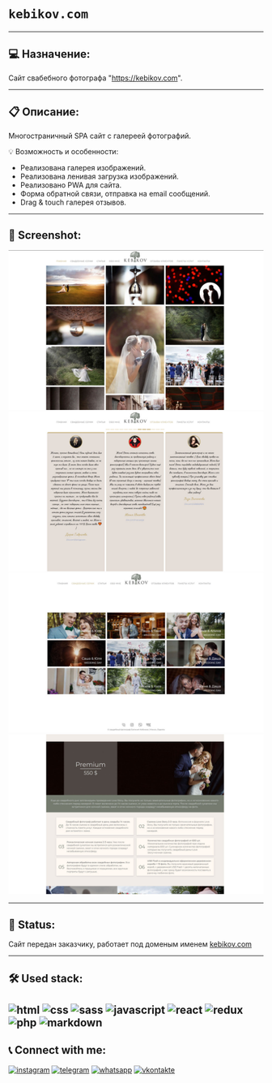 # `kebikov.com`
---

## 💻 Назначение:
Сайт свабебного фотографа "https://kebikov.com".

---
## 📋 Описание:

Многостраничный SPA сайт c галереей фотографий.

💡 Возможность и особенности:

- Реализована галерея изображений.
- Реализована ленивая загрузка изображений.
- Реализовано PWA для сайта.
- Форма обратной связи, отправка на email сообщений.
- Drag & touch галерея отзывов.

---
## 📸 Screenshot:
<div align="center" >
  <img src="https://github.com/Kebikov/kebikov/blob/main/assets/kebikov.com/img/5.jpg" alt="Описание изображения" width="700" >
  <img src="https://github.com/Kebikov/kebikov/blob/main/assets/kebikov.com/img/6.jpg" alt="Описание изображения" width="700" >
  <img src="https://github.com/Kebikov/kebikov/blob/main/assets/kebikov.com/img/7.jpg" alt="Описание изображения" width="700" >
  <img src="https://github.com/Kebikov/kebikov/blob/main/assets/kebikov.com/img/8.jpg" alt="Описание изображения" width="700" >
</div>

---
## 📌 Status:
Сайт передан заказчику, работает под доменым именем [kebikov.com](https://kebikov.com/)

---
## 🛠 Used stack:
![html](https://img.shields.io/badge/html-%23E5522C?style=for-the-badge&logo=html5&logoColor=%23fff)
![css](https://img.shields.io/badge/css3-%232D53E5?style=for-the-badge&logo=css3&logoColor=%23fff)
![sass](https://img.shields.io/badge/sass-%23CD689B?style=for-the-badge&logo=sass&logoColor=%23fff)
![javascript](https://img.shields.io/badge/javascript-%23F7E025?style=for-the-badge&logo=javascript&logoColor=%23fff)
![react](https://img.shields.io/badge/react-%231082A7?style=for-the-badge&logo=react&logoColor=%23fff)
![redux](https://img.shields.io/badge/redux-%23864BC8?style=for-the-badge&logo=redux&logoColor=%23fff)
![php](https://img.shields.io/badge/php-%23777BB4?style=for-the-badge&logo=php&logoColor=%23fff)
![markdown](https://img.shields.io/badge/markdown-%232B292B?style=for-the-badge&logo=markdown&logoColor=%23fff)
---
## 📞 Connect with me:
[![instagram](https://img.shields.io/badge/instagram-%23e621d6?style=for-the-badge&logo=instagram&logoColor=%23fff)](https://www.instagram.com/kebikov/)
[![telegram](https://img.shields.io/badge/telegram-%2338ACE2?style=for-the-badge&logo=telegram&logoColor=%23fff)](https://t.me/+375296949843)
[![whatsapp](https://img.shields.io/badge/whatsapp-%2349C859?style=for-the-badge&logo=whatsapp&logoColor=%23fff)](https://call.whatsapp.com/voice/JaIvChKLf5aMvVF51pPuIU)
[![vkontakte](https://img.shields.io/badge/vkontakte-%230077FF?style=for-the-badge&logo=vk&logoColor=%23fff)](https://vk.com/id58859701/)
